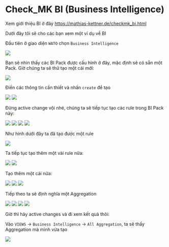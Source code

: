 # Check_MK BI (Business Intelligence)

Xem giới thiệu BI ở đây https://mathias-kettner.de/checkmk_bi.html

Dưới đây tôi sẽ cho các bạn xem một ví dụ về BI

Đầu tiên ở giao diện `WATO` chọn `Business Intelligence` 

<img src="img/1.png">

Bạn sẽ nhìn thấy các BI Pack được cấu hình ở đây, mặc định sẽ có sẵn một Pack. Giờ chúng ta sẽ thử tạo một cái mới:

<img src="img/2.png">

Điền các thông tin cần thiết và nhấn `create` để tạo

<img src="img/4.png">

<img src="img/5.png">

Đừng active change vội nhé, chúng ta sẽ tiếp tục tạo các rule trong BI Pack này: 

<img src="img/6.png">

<img src="img/7.png">

<img src="img/8.png">

<img src="img/9.png">

Như hình dưới đây ta đã tạo được một rule

<img src="img/10.png">

Ta tiếp tục tạo thêm một vài rule nữa:

<img src="img/11.png">

<img src="img/12.png">

Tạo thêm một cái nữa:

<img src="img/13.png">

<img src="img/14.png">

<img src="img/15.png">

Tiếp theo ta sẽ định nghĩa một Aggregation

<img src="img/16.png">

<img src="img/17.png">

<img src="img/18.png">

<img src="img/19.png">

Giờ thì hãy active changes và đi xem kết quả thôi:

Vào `VIEWS` -> `Business Intelligence` -> `All Aggregation`, ta sẽ thấy Aggregation mà mình vừa tạo

<img src="img/20.png">


